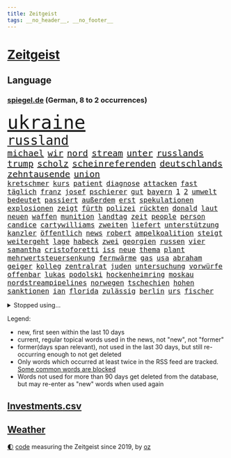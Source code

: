 ```yaml
---
title: Zeitgeist
tags: __no_header__, __no_footer__
---
```


# [Zeitgeist](https://oliz.io/zeitgeist/)

## Language

<h3><a href="https://www.spiegel.de" target="_blank">spiegel.de</a> (German, 8 to 2 occurrences)</h3>
<p style="font-family:monospace">
<span style="font-size:32pt"><a href="news_links.html#ukraine" class="current">ukraine</a></span>
<br>
<span style="font-size:22pt"><a href="news_links.html#russland" class="current">russland</a></span>
<br>
<span style="font-size:15pt"><a href="news_links.html#michael" class="current">michael</a></span>
<span style="font-size:15pt"><a href="news_links.html#wir" class="current">wir</a></span>
<span style="font-size:15pt"><a href="news_links.html#nord" class="current">nord</a></span>
<span style="font-size:15pt"><a href="news_links.html#stream" class="current">stream</a></span>
<span style="font-size:15pt"><a href="news_links.html#unter" class="current">unter</a></span>
<span style="font-size:15pt"><a href="news_links.html#russlands" class="current">russlands</a></span>
<span style="font-size:15pt"><a href="news_links.html#trump" class="current">trump</a></span>
<span style="font-size:15pt"><a href="news_links.html#scholz" class="current">scholz</a></span>
<span style="font-size:15pt"><a href="news_links.html#scheinreferenden" class="new">scheinreferenden</a></span>
<span style="font-size:15pt"><a href="news_links.html#deutschlands" class="current">deutschlands</a></span>
<span style="font-size:15pt"><a href="news_links.html#zehntausende" class="current">zehntausende</a></span>
<span style="font-size:15pt"><a href="news_links.html#union" class="current">union</a></span>
<br>
<span style="font-size:12pt"><a href="news_links.html#kretschmer" class="current">kretschmer</a></span>
<span style="font-size:12pt"><a href="news_links.html#kurs" class="current">kurs</a></span>
<span style="font-size:12pt"><a href="news_links.html#patient" class="current">patient</a></span>
<span style="font-size:12pt"><a href="news_links.html#diagnose" class="current">diagnose</a></span>
<span style="font-size:12pt"><a href="news_links.html#attacken" class="current">attacken</a></span>
<span style="font-size:12pt"><a href="news_links.html#fast" class="current">fast</a></span>
<span style="font-size:12pt"><a href="news_links.html#täglich" class="current">täglich</a></span>
<span style="font-size:12pt"><a href="news_links.html#franz" class="current">franz</a></span>
<span style="font-size:12pt"><a href="news_links.html#josef" class="current">josef</a></span>
<span style="font-size:12pt"><a href="news_links.html#pschierer" class="new">pschierer</a></span>
<span style="font-size:12pt"><a href="news_links.html#gut" class="current">gut</a></span>
<span style="font-size:12pt"><a href="news_links.html#bayern" class="current">bayern</a></span>
<span style="font-size:12pt"><a href="news_links.html#1" class="current">1</a></span>
<span style="font-size:12pt"><a href="news_links.html#2" class="current">2</a></span>
<span style="font-size:12pt"><a href="news_links.html#umwelt" class="current">umwelt</a></span>
<span style="font-size:12pt"><a href="news_links.html#bedeutet" class="current">bedeutet</a></span>
<span style="font-size:12pt"><a href="news_links.html#passiert" class="current">passiert</a></span>
<span style="font-size:12pt"><a href="news_links.html#außerdem" class="current">außerdem</a></span>
<span style="font-size:12pt"><a href="news_links.html#erst" class="current">erst</a></span>
<span style="font-size:12pt"><a href="news_links.html#spekulationen" class="current">spekulationen</a></span>
<span style="font-size:12pt"><a href="news_links.html#explosionen" class="current">explosionen</a></span>
<span style="font-size:12pt"><a href="news_links.html#zeigt" class="current">zeigt</a></span>
<span style="font-size:12pt"><a href="news_links.html#fürth" class="current">fürth</a></span>
<span style="font-size:12pt"><a href="news_links.html#polizei" class="current">polizei</a></span>
<span style="font-size:12pt"><a href="news_links.html#rückten" class="current">rückten</a></span>
<span style="font-size:12pt"><a href="news_links.html#donald" class="current">donald</a></span>
<span style="font-size:12pt"><a href="news_links.html#laut" class="current">laut</a></span>
<span style="font-size:12pt"><a href="news_links.html#neuen" class="current">neuen</a></span>
<span style="font-size:12pt"><a href="news_links.html#waffen" class="current">waffen</a></span>
<span style="font-size:12pt"><a href="news_links.html#munition" class="current">munition</a></span>
<span style="font-size:12pt"><a href="news_links.html#landtag" class="current">landtag</a></span>
<span style="font-size:12pt"><a href="news_links.html#zeit" class="current">zeit</a></span>
<span style="font-size:12pt"><a href="news_links.html#people" class="new">people</a></span>
<span style="font-size:12pt"><a href="news_links.html#person" class="current">person</a></span>
<span style="font-size:12pt"><a href="news_links.html#candice" class="new">candice</a></span>
<span style="font-size:12pt"><a href="news_links.html#cartywilliams" class="new">cartywilliams</a></span>
<span style="font-size:12pt"><a href="news_links.html#zweiten" class="current">zweiten</a></span>
<span style="font-size:12pt"><a href="news_links.html#liefert" class="current">liefert</a></span>
<span style="font-size:12pt"><a href="news_links.html#unterstützung" class="current">unterstützung</a></span>
<span style="font-size:12pt"><a href="news_links.html#kanzler" class="current">kanzler</a></span>
<span style="font-size:12pt"><a href="news_links.html#öffentlich" class="current">öffentlich</a></span>
<span style="font-size:12pt"><a href="news_links.html#news" class="current">news</a></span>
<span style="font-size:12pt"><a href="news_links.html#robert" class="current">robert</a></span>
<span style="font-size:12pt"><a href="news_links.html#ampelkoalition" class="current">ampelkoalition</a></span>
<span style="font-size:12pt"><a href="news_links.html#steigt" class="current">steigt</a></span>
<span style="font-size:12pt"><a href="news_links.html#weitergeht" class="current">weitergeht</a></span>
<span style="font-size:12pt"><a href="news_links.html#lage" class="current">lage</a></span>
<span style="font-size:12pt"><a href="news_links.html#habeck" class="current">habeck</a></span>
<span style="font-size:12pt"><a href="news_links.html#zwei" class="current">zwei</a></span>
<span style="font-size:12pt"><a href="news_links.html#georgien" class="current">georgien</a></span>
<span style="font-size:12pt"><a href="news_links.html#russen" class="current">russen</a></span>
<span style="font-size:12pt"><a href="news_links.html#vier" class="current">vier</a></span>
<span style="font-size:12pt"><a href="news_links.html#samantha" class="new">samantha</a></span>
<span style="font-size:12pt"><a href="news_links.html#cristoforetti" class="new">cristoforetti</a></span>
<span style="font-size:12pt"><a href="news_links.html#iss" class="current">iss</a></span>
<span style="font-size:12pt"><a href="news_links.html#neue" class="current">neue</a></span>
<span style="font-size:12pt"><a href="news_links.html#thema" class="current">thema</a></span>
<span style="font-size:12pt"><a href="news_links.html#plant" class="current">plant</a></span>
<span style="font-size:12pt"><a href="news_links.html#mehrwertsteuersenkung" class="current">mehrwertsteuersenkung</a></span>
<span style="font-size:12pt"><a href="news_links.html#fernwärme" class="current">fernwärme</a></span>
<span style="font-size:12pt"><a href="news_links.html#gas" class="current">gas</a></span>
<span style="font-size:12pt"><a href="news_links.html#usa" class="current">usa</a></span>
<span style="font-size:12pt"><a href="news_links.html#abraham" class="new">abraham</a></span>
<span style="font-size:12pt"><a href="news_links.html#geiger" class="new">geiger</a></span>
<span style="font-size:12pt"><a href="news_links.html#kolleg" class="new">kolleg</a></span>
<span style="font-size:12pt"><a href="news_links.html#zentralrat" class="current">zentralrat</a></span>
<span style="font-size:12pt"><a href="news_links.html#juden" class="current">juden</a></span>
<span style="font-size:12pt"><a href="news_links.html#untersuchung" class="current">untersuchung</a></span>
<span style="font-size:12pt"><a href="news_links.html#vorwürfe" class="current">vorwürfe</a></span>
<span style="font-size:12pt"><a href="news_links.html#offenbar" class="current">offenbar</a></span>
<span style="font-size:12pt"><a href="news_links.html#lukas" class="current">lukas</a></span>
<span style="font-size:12pt"><a href="news_links.html#podolski" class="new">podolski</a></span>
<span style="font-size:12pt"><a href="news_links.html#hockenheimring" class="new">hockenheimring</a></span>
<span style="font-size:12pt"><a href="news_links.html#moskau" class="current">moskau</a></span>
<span style="font-size:12pt"><a href="news_links.html#nordstreampipelines" class="new">nordstreampipelines</a></span>
<span style="font-size:12pt"><a href="news_links.html#norwegen" class="current">norwegen</a></span>
<span style="font-size:12pt"><a href="news_links.html#tschechien" class="current">tschechien</a></span>
<span style="font-size:12pt"><a href="news_links.html#hohen" class="current">hohen</a></span>
<span style="font-size:12pt"><a href="news_links.html#sanktionen" class="current">sanktionen</a></span>
<span style="font-size:12pt"><a href="news_links.html#ian" class="current">ian</a></span>
<span style="font-size:12pt"><a href="news_links.html#florida" class="current">florida</a></span>
<span style="font-size:12pt"><a href="news_links.html#zulässig" class="new">zulässig</a></span>
<span style="font-size:12pt"><a href="news_links.html#berlin" class="current">berlin</a></span>
<span style="font-size:12pt"><a href="news_links.html#urs" class="current">urs</a></span>
<span style="font-size:12pt"><a href="news_links.html#fischer" class="current">fischer</a></span>
</p>
<details>
<summary>Stopped using...</summary>
<p class="former" style="font-size:12pt">
normal(707) tobt(707) ganzen(706) bernd(705) cristiano(705) gefährlichen(705) ronaldo(705) vergeblich(705) erinnerungen(704) ermitteln(704) privaten(704) weltweiten(704) 44(703) geboten(703) geschrieben(703) gestohlen(703) helden(703) konzernchef(703) nachwuchs(703) sprache(703) theater(703) unmöglich(703) unterstützt(703) version(703) verweigert(703) zentrum(703) beispielen(702) bezeichnet(702) coronatest(702) einzelhandel(702) funktionieren(702) gehalt(702) jens(702) julia(702) klingbeil(702) kolumnist(702) kraftvoll(702) literatur(702) sicherheitsbehörden(702) walter(702) breit(701) csuchef(701) golf(701) mengen(701) priester(701) ausländische(700) bekannte(700) beklagen(700) beschwerde(700) bewegung(700) dietmar(700) eindruck(700) erlassen(700) freiheit(700) ifoindex(700) klein(700) lisa(700) stiftung(700) streichen(700) verlängern(700) villa(700) beschäftigt(699) florian(699) gespielt(699) kirche(699) nazis(699) polens(699) warentest(699) bahnhof(698) meinem(698) schiff(698) schlechten(698) österreichische(698) 31(697) anschläge(697) babys(697) berlins(697) führerschein(697) gemessen(697) geworfen(697) guter(697) humanitäre(697) jahrzehntelang(697) rapper(697) schlimmer(697) standen(697) unmut(697) virologe(697) zeitweise(697) übergriffe(697) 2018(696) aufnehmen(696) australische(696) fund(696) illegalen(696) kriminellen(696) mütter(696) optimistisch(696) rekordhoch(696) virus(696) bestraft(695) ddr(695) libyen(695) negativ(695) schicksal(695) schildert(695) videobotschaft(695) wenden(695) zurückgetreten(695) ausreichend(694) debatten(694) eingeschränkt(694) gastgeber(694) mancherorts(694) pferd(694) trieb(694) coronabeschränkungen(693) passt(693) querdenker(693) untersuchungsausschuss(693) 43(692) aufklären(692) blieben(692) erkrankung(692) pflanzen(692) politikerinnen(692) schwanger(692) selben(692) 1500(691) ausschuss(691) gebraucht(691) geheimnis(691) ursachen(691) verzicht(691) zeichnet(691) athleten(690) aufruf(690) beteiligung(690) bürgermeisterin(690) digitalen(690) e(690) lebte(690) philipp(690) erheben(689) geschehen(689) marke(689) nerven(689) privat(689) springt(689) südafrika(689) dich(688) feuerwehrleute(688) spotify(688) üben(688) marsch(686) potsdam(686) vorgaben(686) abschaffen(685) monats(685) uefa(685) goldenen(684) küstenwache(684) scharfe(684) wachstum(684) überleben(684) auftritte(683) dominanz(683) fit(683) katholische(682) tiefen(682) verwaltungsgericht(682) weckt(682) zerstören(682) antonio(681) beschuldigt(681) bäume(681) eingeleitet(681) ministerium(681) traum(681) immunität(680) jahrestag(680) pkw(680) 28(679) familienberater(679) jürgen(679) samstagmorgen(679) zurückgegangen(679) haftbefehl(678) orten(678) begriff(677) beitrag(677) frisch(677) antrag(676) rechtsstreit(676) unterschrieben(675) engpässe(674) heutigen(674) landete(673) dein(672) gehörte(671) singapur(671) unterdessen(671) vermissen(670) ministerien(667) schock(667) ungeklärt(667) bangen(666) verschafft(666) einblick(665) georg(665) kapitel(665) wandel(665) rutschte(663) 36(662) bewegt(658) topspiel(650) ausgaben(644) palästinenser(644) hitler(641) schadensersatz(638) erzieher(632) abhilfe(622) leiter(621) rekorde(621) wetterdienst(618) seniorin(612) westliche(593) fotografiert(585) extremwetter(578) bekannter(576) zusammenbruch(564) günstig(561) wolken(561) bein(559) missbrauchsvorwürfen(552) hilferuf(549) redaktion(543) ermittlungsverfahren(529) 2001(528) joseph(515) verlag(512) stoltenberg(509) höchster(506) afghanischen(496) arbeitsmarkt(478) genossen(469) lehren(461) supreme(458) darstellung(456) ausgestellt(455) unwettern(450) fehlte(447) adac(446) novak(446) lee(442) sowjetunion(442) leichten(441) indigene(440) djoković(437) füllen(437) auswärtige(436) 72(430) vierter(429) verheerende(426) geldstrafen(416) dauerte(415) 33jährige(413) voelchert(413) oberbayern(412) las(406) vegas(406) fluten(405) fossilen(405) nrwministerpräsident(403) bezieht(400) erfolgreichste(400) schuhe(395) unterdrückung(394) grand(392) 20000(390) achtzigerjahren(388) genervt(383) stürmen(383) lina(381) löscht(377) zügen(377) vollen(376) uwe(375) eindeutig(366) verstärkung(365) stones(360) 12000(353) dringen(352) oppositionspolitiker(351) eindringlich(350) coronaleugner(349) immobilie(345) kunstwerke(343) übertragung(340) annulliert(339) personelle(339) cem(336) özdemir(336) berufen(329) osteuropa(327) verwerfungen(327) berufseinstieg(326) hendrik(325) wüst(325) betrunken(324) supermarkt(323) gewachsen(322) missbrauchsskandal(322) lädt(320) rosa(320) studenten(316) weißer(315) wirksam(314) gewaltsamer(313) roth(310) zimmermann(310) obersten(308) töchtern(306) beruft(305) reine(304) gestört(303) aufarbeiten(302) methode(302) separatisten(299) soziales(299) immobilienbesitzer(298) fußballs(297) nutzung(297) steuereinnahmen(297) unserem(294) regierungen(292) museen(290) viermal(285) tauschen(284) verwandte(283) meteorologen(282) promis(281) außenministerium(280) kanal(280) schande(278) halte(277) brandbrief(275) eva(275) instituts(275) kinderbetreuung(275) dürr(274) atomdeal(272) falsches(271) festivals(271) pessimistisch(271) emotional(270) felder(270) eusanktionen(266) ewig(264) ablenkung(263) finnlands(261) zuständig(260) balkan(257) busse(257) passende(257) sticht(256) traurige(255) leitete(254) 270(253) wimbledon(253) vergiftet(252) vorbereiten(252) ingolstadt(251) südkoreanische(251) allzu(246) ben(246) bescheren(246) neuwagen(245) versteigerung(245) geistig(244) landsmann(243) schärfsten(243) trockenheit(243) zusammenhalt(240) berichteten(239) verkehrsunfall(239) baute(238) bonn(238) kriegsschiffe(238) schwieriger(238) gerichte(237) benutzen(236) 2002(235) brandanschlag(233) maaßen(231) verschwindet(231) stadtverwaltung(230) nutzten(229) algerien(228) albert(227) aufgeklärt(227) bundesarbeitsminister(227) islamabad(226) abzuwenden(224) frankfurts(224) herausgefunden(224) bremerhaven(222) slowakei(222) klitschko(221) vitali(221) straflager(220) tourist(219) usforscher(219) versus(219) einheiten(218) 93(217) altkanzlerin(217) luftfahrt(216) wanderung(214) hinweg(213) versteckte(213) misstrauensvotum(212) fraglich(211) marc(211) vergewaltigte(210) verwüstet(210) seoul(209) aufhören(208) philosoph(208) rekonstruktion(208) abgeschnitten(207) betreibt(207) unterbrechen(207) benötigt(204) diebstahls(203) jacht(202) elektronischen(200) ahnung(199) spdchef(199) rauchen(198) therapie(198) vereinigung(198) traut(196) vorab(196) abrechnung(195) antisemitismusvorwürfe(195) fragwürdigen(195) ökostrom(195) absagen(194) scott(193) zurückgewiesen(193) seenotretter(192) zugenommen(192) luxusautos(190) ausstattung(189) öffnung(189) dubiosen(188) geschäftspartner(188) first(187) lücken(187) westafrikanischen(185) freizeitpark(184) menschlichen(184) unsicher(184) analysen(183) angelegten(183) atomabkommens(183) beschwören(183) 2035(181) odessa(180) geschosse(179) töchter(179) zeuge(178) beschießen(177) zeitenwende(177) geringere(176) pazifismus(174) relativ(173) trier(171) zugriff(171) lindners(169) links(168) mykolajiw(168) landung(167) menschenmenge(167) speziellen(167) evakuierungen(166) hüther(166) nuklearen(166) prominenter(165) raketenangriff(165) tennisturnier(165) abhang(164) aufruft(164) aufbruchstimmung(163) fukushima(161) sommerpause(161) flugausfällen(159) aussagt(157) freundinnen(157) lohn(157) arkansas(155) ausrichten(155) ausschließlich(153) decke(153) rekordtemperaturen(153) flexibel(152) segen(152) ausstieg(151) austria(151) grundstücke(151) inside(151) phil(151) sardinien(151) emtitel(150) schienennetz(149) zeugnis(149) erfasste(148) kritischer(148) vorfalls(148) fluch(147) zweijähriger(147) treue(146) beck(145) cambridge(145) geheimdienstinformationen(145) kassen(145) kompensieren(145) schießerei(145) schwarzes(145) mikrofon(144) linkes(143) spritzen(143) dir(142) israelischer(142) festland(141) flügen(141) freihandelsabkommen(141) geöffnet(141) sammelte(141) benzema(140) gesamtsieg(140) geeignet(138) regional(138) verbreiteten(138) abtreibungsrecht(137) aufstocken(137) lass(137) legoland(137) schlechtem(137) sprinter(137) klopp(135) mietwagen(135) entsprechendes(134) qualifikation(134) kippte(132) angelique(131) kerber(131) überführen(131) überfüllten(131) passanten(130) mysteriösen(128) virusvariante(128) abgeschaltet(127) eugene(127) feministische(127) perfekte(127) arbeitskräftemangel(126) palästinensern(126) usschauspieler(126) kishida(125) giftige(124) gras(124) psychiatrie(124) space(124) ausfuhren(123) beckmann(123) filmset(123) import(123) fahrräder(122) kleinwagen(122) ablesen(121) gepardpanzer(121) harter(121) held(121) terrorakt(121) prominenten(120) 2006(119) handele(119) roberto(119) wasserknappheit(119) betrunkene(118) eingesperrt(118) lautet(118) lösegeld(118) schlammschlacht(118) scholz’(118) verfassungswidrig(118) vermessung(118) zusehends(117) ancelotti(116) nutzerdaten(116) syrischen(116) discounter(115) zukünftige(115) anpassen(114) gestohlene(114) pornografische(114) vorrang(114) billigfahrschein(113) sexuellem(113) streamer(113) befund(112) kleid(112) kleinem(112) viral(112) anfällig(110) berühmtes(110) flugreisende(110) geordert(110) gewerkschaftsbund(110) bruchteil(109) griechische(109) klimaanlage(109) nazideutschland(109) toleranz(109) millionenpublikum(108) ausbauen(107) fußballtransferticker(107) gedächtnis(106) ransomware(106) halbfinalsieg(105) tauscht(105) bistum(104) finnischen(103) heimische(103) schob(103) debattiert(102) aufzuklären(101) berufseinsteiger(101) angeschossen(100) begehrte(100) cannabis(100) kostensteigerungen(100) 113(99) anerkennen(99) bedrohte(99) bezirk(99) burg(99) juristen(99) nachbesserungen(99) verbrennungsmotoren(99) dienstwagen(98) katastrophenfall(98) muskeln(98) 22jähriger(97) barbie(97) drogenkonsum(97) homophobie(97) morrison(97) westeuropa(97) einsparen(96) flugreisen(96) internes(96) oklahoma(96) vorwahlen(96) erwerbstätigen(95) geradezu(95) rechtlich(95) aufgearbeitet(94) retteten(94) zuwanderer(94) argentinischen(93) bachelet(93) grönemeyer(93) kimmich(93) tempel(93) weltfußballer(93) gesellschafter(92) irgendwann(92) jährlichen(92) marin(92) rampenlicht(92) sanna(92) südasien(92) topfavorit(92) wachmann(92) alltags(91) aufgelegt(91) befeuert(91) manch(91) tvinterview(91) versorgte(91) zugeben(91) zurückbringen(91) überfluteten(91) 85jährigen(90) freunden(90) gezieltes(90) therapien(90) transferticker(90) usbundesstaats(90) verflogen(90) überflutungen(90) donau(89) generalstaatsanwalt(89) inmitten(89) iris(89) lösten(89) partnersuche(89) siegburg(89) sudan(89) überhöhte(89) flamme(88) geschehnisse(88) geschrumpft(88) kulturelle(88) münze(88) niedrigzinsen(88) posse(88) berüchtigten(87) gesundheitswesen(87) haften(87) pendler(87) shutdowns(87) angelo(86) bastelt(86) bemerkten(86) bescheinigt(86) erstligisten(86) kollabierender(86) kriegsgefangene(86) platzen(86) politikstil(86) rücksicht(86) stehenden(86) fasste(85) investors(85) lächeln(85) nebenan(85) venus(85) wirtschaftslage(85) 77jährigen(84) auszeichnungen(84) fahrgäste(84) götze(84) krisengewinne(84) psychiatrischer(84) renommierte(84) starstürmer(84) änderte(84) bewaffneten(83) eurozone(83) favre(83) geübt(83) lucien(83) verunglückten(83) weimar(83) ölimporte(83) besserung(82) darja(82) einkünfte(82) erdrutsche(82) fehlten(82) serbiens(82) angebots(81) ekel(81) gleichberechtigung(81) iwchef(81) meyer(81) nachbarschaft(81) nigerianischen(81) wiederbelebung(81) zeichnungen(81) 32jähriger(80) bequem(80) mob(80) republikanern(80) liegenden(79) pferde(79) arizona(78) deutschbritische(78) exfußballer(78) matthew(78) menschlich(78) sswachmann(78) tirol(78) vučić(78) 97jährige(77) biontech(77) bruno(77) dey(77) garmisch(77) gebrachten(77) slowjansk(77) unfallstelle(77) unglücksort(77) gestand(76) kunststück(76) merkwürdige(76) schwul(76) sicheren(76) teleskop(76) tourismus(76) befördert(75) geprüft(75) kämen(75) momenten(75) tennissuperstar(75) webbteleskop(75) effektiver(74) kapern(74) rauchmelder(74) reiselust(74) schätze(74) beklemmenden(73) kugeln(73) rechtskräftig(73) verordnung(73) wildtiere(73) deutsch(72) doppelmoral(72) schuh(72) spielerin(72) angehen(71) comingout(71) detonationen(71) klarheit(71) rudy(71) stehende(71) usnationalpark(71) verzweifelter(71) blatt(70) boll(70) depression(70) erfolgserlebnis(70) exotische(70) geste(70) kuratoren(70) tasche(70) timo(70) veranschlagt(70) abläuft(69) absicherung(69) funktionierte(69) geeigneten(69) krankenversicherung(69) nachlassen(69) dorfes(68) entertainer(68) feststellen(68) hof(68) knöpft(68) privileg(68) selbstverständlich(68) total(68) versäumt(68) absurden(67) cyberattacke(67) dienstpflicht(67) dreifach(67) forschen(67) gebunden(67) pochen(67) verkehrsministerium(67) yellowstone(67) zündete(67) geliebt(66) orientieren(66) ultraleichtflugzeug(66) verbraucherzentralen(66) amused(65) arndt(65) hessische(65) kunstschau(65) luftschutzkellern(65) natürliches(65) eurowings(64) exchampion(64) patriotismus(64) verdeckt(64) woke(64) zivilklagen(64) batic(63) berlinneukölln(63) eigenheim(63) footballprofi(63) kartons(63) kette(63) leitmayr(63) meerjungfrauen(63) newcastles(63) price(63) rechtmäßig(63) schadstoffe(63) schwarzmeerhafen(63) trocknet(63) beschränkt(62) endlos(62) franziska(62) giffey(62) mitsprache(62) rüttelt(62) spiegelteam(62) vernichtet(62) versammelte(62) weltraum(62) befragen(61) blödsinn(61) conte(61) koffer(61) laufe(61) südfrankreich(61) 30jähriger(60) 7000(60) abschlusserklärung(60) abzuschalten(60) ceta(60) festgefahren(60) frauenrechte(60) fußballerin(60) geschwommen(60) gift(60) gustav(60) pandemiebeginn(60) simbabwe(60) suchtforscher(60) ansatz(59) fremder(59) jumbo(59) komplex(59) lieferengpässe(59) arbeitsverweigerung(58) belgier(58) beninbronzen(58) geraubten(58) mrnatechnologie(58) politt(58) achtung(57) biologe(57) musikerin(57) mutiger(57) bottrop(56) churchill(56) dang(56) entweder(56) erhoffte(56) festkleben(56) neufassung(56) qiu(56) religiösen(56) starts(56) zumute(56) übertrieben(56) attackierten(55) brautkleider(55) erhältlich(55) freiwasserrennen(55) vermisse(55) wortwahl(55) gutachter(54) made(54) überwindet(54) auslosung(53) eifel(53) ffp2maskenpflicht(53) kassenärztliche(53) minions(53) nso(53) pools(53) staubwolke(53) teilnehmerfeld(53) belieferung(52) edelmetall(52) einnahme(52) frauenanteil(52) tagebücher(52) truppenübungsplatz(52) verwarnt(52) vorkasse(52) atom(51) außenwelt(51) erleichterungen(51) gasverbraucher(51) gruppenphase(51) kopie(51) mecklenburgischen(51) mitentscheiden(51) schwergewichtsweltmeister(51) seenplatte(51) sparmaßnahmen(51) usyk(51) alexia(50) auffälligkeiten(50) ausreißer(50) entsorgung(50) putellas(50) reduzierte(50) romeo(50) umgeleitet(50) agierte(49) eingebracht(49) familiäre(49) lizenzen(49) militärischer(49) privater(49) rothenburg(49) tauber(49) viertagewoche(49) wirtschaftseinbruch(49) wmpunkte(49) ausgestorben(48) eingeschworen(48) intendanten(48) libyschen(48) modus(48) referee(48) schläge(48) zuspitzung(48) überstunden(48) 93jährige(47) gewünscht(47) hingelegt(47) hunden(47) träume(47) wimbledonfinale(47) anschaffen(46) bauwerk(46) disziplinarverfahren(46) ralph(46) übergangsweise(46) überlastet(46) engsten(45) korrekt(45) munitionsdepots(45) zettel(45) energieriese(44) erzeugen(44) größtes(44) harald(44) lego(44) lopez(44) scheiden(44) sofortprogramm(44) sowjetische(44) torschützin(44) wirtschaftszweig(44) 134(43) beschaffung(43) britta(43) desolat(43) eddie(43) oberster(43) anordnung(42) burghausen(42) newsom(42) original(42) silberhochzeit(42) vertrauliche(42) zwanzig(42) abbas(41) gelte(41) menschenhändlern(41) minionsfilm(41) danke(40) denkmal(40) einfrieren(40) lea(40) plane(40) unterkunft(40) überwachen(40) abkühlen(39) demografische(39) feierabend(39) gegenspur(39) pazifischen(39) prallen(39) telefonnetz(39) wettbewerbe(39) privatwirtschaft(38) unterbricht(38) unterernährt(38) affleck(37) rekordtorschützin(37) begegnungen(36) escooter(36) neukölln(36) dekret(35) politikwissenschaftler(35) schlau(35) wärmepumpen(35) 1700(34) bildzeitung(34) drogenkartell(34) erwacht(34) kirchenrechtler(34) notlage(34) schababmiliz(34) wettkämpfe(34) zugverkehr(34) arktis(33) giftstoffe(33) gina(33) lückenkemper(33) unterzeichnete(33) wanken(33) aufmerksam(32) festgenommenen(32) lethargie(32) ludwig(32) sperren(32) wohnkosten(32) idole(31) intendantin(31) lübcke(31) seltener(31) stimmungsindex(31) weiterem(31) 14jährige(30) aufstand(30) bayerntrainer(30) bestritten(30) erschreckt(30) gegenseite(30) infektionskrankheit(30) kalifornische(30) ladung(30) lokal(30) nina(30) pegel(30) regenfälle(30) schreitet(30) affenpockenfälle(29) bereitschaft(29) delegation(29) myanmars(29) pflegepersonal(29) schwellen(29) shitstorm(29) sprengung(29) wundert(29) düsteren(28) flächendeckende(28) hiv(28) militärhilfen(28) militärübung(28) nachfolgeregelung(28) schnappte(28) sexkolumne(28) substanz(28) thailands(28) vorschein(28) booten(27) bürgerfest(27) dusche(27) entschärft(27) singles(27) treffern(27) usstaat(27) affenpockeninfektion(26) einziges(26) nagt(26) slogan(26) statistiker(26) unokonferenz(26) begeistern(25) bestattet(25) europe(25) freigelassen(25) fremde(25) gedrehte(25) ocean(25) viking(25) aneignung(24) dienstwagenprivileg(24) dreadlocks(24) emfinale(24) ganzes(24) geistlichen(24) reggae(24) saisonstart(24) sarina(24) steckten(24) ungefähr(24) ungewöhnlicher(24) viertligist(24) wiegman(24) dfbpokalspiel(23) henrik(23) unglaublich(23) weltoffenheit(23) wünsche(23) zweitligist(23) abtreibungsrechts(22) elternhaus(22) erdrutsch(22) sonnenblumen(22) verschärfung(22) coronabedingungen(21) lionesses(21) medaillen(21) taiwanstraße(21) weißes(21) überlegen(21) alfons(20) ausschlag(20) rucksack(20) übertreiben(20) alge(19) anhaltender(19) eintreffen(19) fußballprofis(19) geprügelt(19) getreidefrachter(19) montreal(19) schleppen(19) schüre(19) trumpanhänger(19) uspolitiker(19) überschwemmt(19) brennauer(18) buchstäblich(18) bundeswehreinsatz(18) d(18) ferienwohnung(18) fliege(18) gelder(18) indiana(18) motorboot(18) republikanerin(18) salerno(18) samuel(18) schuhbeck(18) ssc(18) starkoch(18) altern(17) atomprogramm(17) begünstigt(17) ergattern(17) gasfeld(17) patentstreit(17) protestierte(17) angefacht(16) aufgefahren(16) ausgetrockneten(16) flussbett(16) freigelegt(16) geheimdokumenten(16) pfas(16) stransky(16) wolfdieter(16) ausliefern(15) gewaschen(15) unterspült(15) 00(14) auswärtsspiel(14) death(14) fahrzeit(14) füßen(14) missouri(14) mitarbeiters(14) turniers(14) websites(14) abkehr(13) goethe(13) hausmüll(13) longcovidbetroffenen(13) massensterben(13) rechtfertigen(13) rutschen(13) tschornomorsk(13) genesis(12) jettete(12) kreise(12) agnes(11) argumentiert(11) ausufernde(11) gebannt(11) höttges(11) lenken(11) oma(11) safe(11) tagelang(11) telekomchef(11) überschlagen(11)
</p>
</details>
<p>Legend:
<ul>
<li><span class="new">new</span>, first seen within the last 10 days</li>
<li><span class="current">current</span>, regular topical words used in the news, not "new", not "former"</li>
<li><span class="former">former(days span relevant)</span>, not used in the last 30 days, but still re-occurring enough to not get deleted</li>
<li>Only words which occurred at least twice in the RSS feed are tracked. <a href="language/filters.py">Some common words are blocked</a></li>
<li>Words not used for more than 90 days get deleted from the database, but may re-enter as "new" words when used again</li>
</ul>
</p>

## [Investments](investments.html)[.csv](investments.csv)

## [Weather](weather.html)

<footer>
<a href="javascript:toggleTheme()" class="nav">🌓</a>
<a href="https://github.com/ooz/zeitgeist">code</a> measuring the Zeitgeist since 2019, by <a href="https://oliz.io">oz</a>
</footer>
